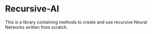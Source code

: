 # Recursive-AI
This is a library containing methods to create and use recursive Neural Networks written from scratch.
